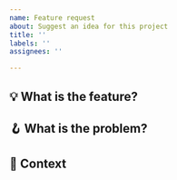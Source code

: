 ```yaml
---
name: Feature request
about: Suggest an idea for this project
title: ''
labels: ''
assignees: ''

---
```


## 💡 What is the feature?
<!--
A clear and concise description of what you want to happen.
-->
## 🪝 What is the problem?
<!--
If you requested feature related to problem, please describe it
Ex. I'm always frustrated when [...]
-->
## 📌 Context
<!--
Add any other context or screenshots about the feature request here.
-->